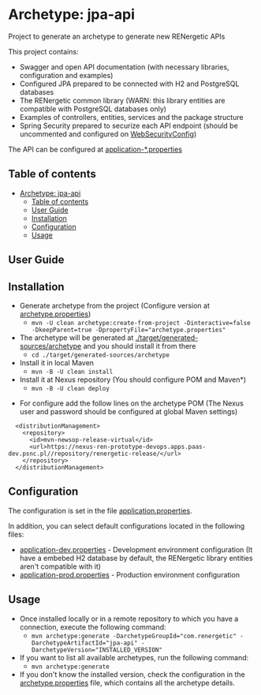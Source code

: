 
# Archetype: jpa-api

Project to generate an archetype to generate new RENergetic APIs

This project contains:
 - Swagger and open API documentation (with necessary libraries, configuration and examples)
 - Configured JPA prepared to be connected with H2 and PostgreSQL databases
 - The RENergetic common library (WARN: this library entities are compatible with PostgreSQL databases only)
 - Examples of controllers, entities, services and the package structure
 - Spring Security prepared to securize each API endpoint (should be uncommented and configured on [WebSecurityConfig](src/main/java/com/renergetic/api/config/WebSecurityConfig.java))

The API can be configured at [application-*.properties](src/main/resources)

## Table of contents

- [Archetype: jpa-api](#archetype-jpa-api)
  - [Table of contents](#table-of-contents)
  - [User Guide](#user-guide)
  - [Installation](#installation)
  - [Configuration](#configuration)
  - [Usage](#usage)

## User Guide

## Installation

 - Generate archetype from the project (Configure version at [archetype.properties](archetype.properties))
   - `mvn -U clean archetype:create-from-project -Dinteractive=false -DkeepParent=true -DpropertyFile="archetype.properties"`
 - The archetype will be generated at [./target/generated-sources/archetype](target/generated-sources/archetype/) and you should install it from there
   - `cd ./target/generated-sources/archetype`
 - Install it in local Maven
   - `mvn -B -U clean install`
 - Install it at Nexus repository (You should configure POM and Maven*)
   - `mvn -B -U clean deploy`

* For configure add the follow lines on the archetype POM (The Nexus user and password should be configured at global Maven settings)

```
  <distributionManagement>
    <repository>
      <id>mvn-newsop-release-virtual</id>
      <url>https://nexus-ren-prototype-devops.apps.paas-dev.psnc.pl//repository/renergetic-release/</url>
    </repository>
  </distributionManagement>
```

## Configuration

The configuration is set in the file [application.properties](./src/main/resources/application.properties).

In addition, you can select default configurations located in the following files:
- [application-dev.properties](./src/main/resources/application-dev.properties) - Development environment configuration (It have a embebed H2 database by default, the RENergetic library entities aren't compatible with it)
- [application-prod.properties](./src/main/resources/application-prod.properties) - Production environment configuration

## Usage

- Once installed locally or in a remote repository to which you have a connection, execute the following command:
   - `mvn archetype:generate -DarchetypeGroupId="com.renergetic" -DarchetypeArtifactId="jpa-api" -DarchetypeVersion="INSTALLED_VERSION"`
- If you want to list all available archetypes, run the following command:
   - `mvn archetype:generate`
- If you don't know the installed version, check the configuration in the [archetype.properties](archetype.properties) file, which contains all the archetype details.
